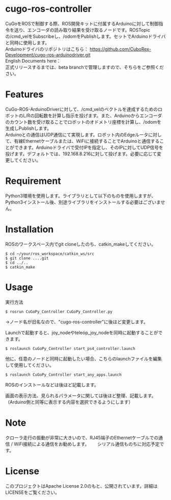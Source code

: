 # cugo-ros-controller

CuGoをROSで制御する際、ROS開発キットに付属するArduinoに対して制御指令を送り、エンコーダの読み取り結果を受け取るノードです。ROSTopicの/cmd_velをSubscribeし、/odomをPublishします。セットでArduinoドライバと同時に使用します。  
Arduinoドライバのリポジトリはこちら： https://github.com/CuboRex-Development/cugo-ros-arduinodriver.git  
English Documents here：   
正式リリースするまでは、beta branchで管理しますので、そちらをご参照ください。
 
# Features
CuGo-ROS-ArduinoDriverに対して、/cmd_velのベクトルを達成するためのロボットのL/Rの回転数を計算し指示を投げます。また、Arduinoからエンコーダのカウント数を受け取ることでロボットのオドメトリ座標を計算し、/odomを生成しPublishします。  
Arduinoとの通信はUDP通信にて実現します。ロボット内のEdgeルータに対して、有線Ethernetケーブルまたは、WiFiに接続することでArduinoと通信することができます。Arduinoドライバで受付IPを指定し、そのIPに対してUDP信号を投げます。デフォルトでは、192.168.8.216に対して投げます。必要に応じて変更してください。

# Requirement
Python3環境を使用します。ライブラリとして以下のものを使用しますが、Python3インストール後、別途ライブラリをインストールする必要はございません。
 
# Installation
ROSのワークスペース内でgit cloneしたのち、catkin_makeしてください。
~~~
$ cd ~/your/ros_workspace/catkin_ws/src
$ git clone ....git
$ cd ../..
$ catkin_make
~~~
 
# Usage
 
実行方法
~~~
$ rosrun CuGoPy_Controller CuGoPy_Controller.py
~~~
→ノード名が旧名なので、"cugo-ros-controller"に後ほど変更します。

Launchで起動すると、joy_nodeやteleop_joy_nodeを同時に起動することができます。
~~~
$ roslaunch CuGoPy_Controller start_ps4_controller.launch
~~~
他に、任意のノードと同時に起動したい場合、こちらのlaunchファイルを編集して使用してください。
~~~
$ roslaunch CuGoPy_Controller start_any_apps.launch
~~~

ROSのインストールなどは後ほど記載します。


画面の表示方法、見られるパラメータに関しては後ほど整理、記載します。（Arduino側と同等に表示する内容を選択できるようにします）

 
# Note
 
クローラ走行の振動が非常に大きいので、RJ45端子のEthernetケーブルでの通信 / WiFi接続による通信をお勧めします。　　
シリアル通信ものちに対応予定です。
 
 
# License
このプロジェクトはApache License 2.0のもと、公開されています。詳細はLICENSEをご覧ください。
